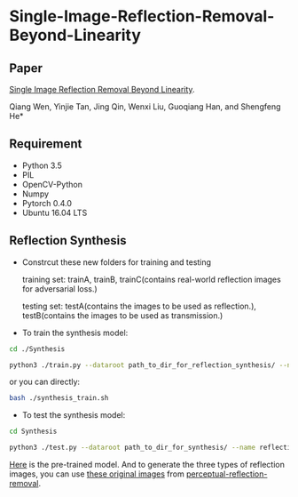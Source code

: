 # Single-Image-Reflection-Removal-Beyond-Linearity
## Paper
[Single Image Reflection Removal Beyond Linearity](http://openaccess.thecvf.com/content_CVPR_2019/papers/Wen_Single_Image_Reflection_Removal_Beyond_Linearity_CVPR_2019_paper.pdf).

Qiang Wen, Yinjie Tan, Jing Qin, Wenxi Liu, Guoqiang Han, and Shengfeng He*
## Requirement
- Python 3.5
- PIL
- OpenCV-Python
- Numpy
- Pytorch 0.4.0
- Ubuntu 16.04 LTS
## Reflection Synthesis
* Constrcut these new folders for training and testing

  training set: trainA, trainB, trainC(contains real-world reflection images for adversarial loss.)
  
  testing set: testA(contains the images to be used as reflection.), testB(contains the images to be used as transmission.)
  
* To train the synthesis model:
``` bash
cd ./Synthesis
```
``` bash
python3 ./train.py --dataroot path_to_dir_for_reflection_synthesis/ --name reflection_synthesis --gpu_ids 0 --save_epoch_freq 1 --batchSize 10
```
or you can directly:
``` bash 
bash ./synthesis_train.sh
```
* To test the synthesis model:
``` bash
cd Synthesis
```
``` bash
python3 ./test.py --dataroot path_to_dir_for_synthesis/ --name reflection_synthesis --gpu_ids 0 --which_epoch 130 --how_many 1
```
[Here](https://www.baidu.com/) is the pre-trained model. And to generate the three types of reflection images, you can use [these original images](https://www.baidu.com/) from [perceptual-reflection-removal](https://github.com/ceciliavision/perceptual-reflection-removal).
